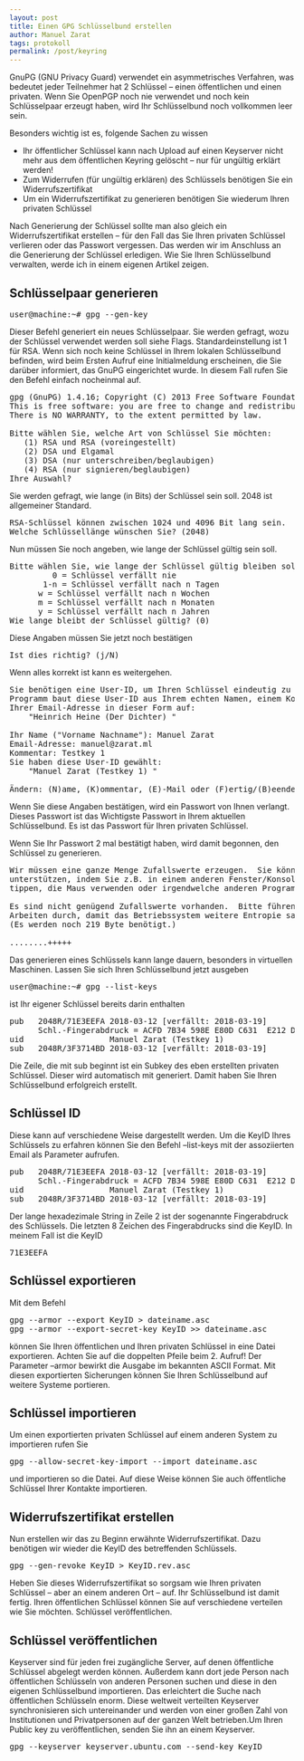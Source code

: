 ```yaml
---
layout: post
title: Einen GPG Schlüsselbund erstellen
author: Manuel Zarat
tags: protokoll
permalink: /post/keyring
---
```


GnuPG (GNU Privacy Guard) verwendet ein asymmetrisches Verfahren, was bedeutet jeder Teilnehmer hat 2 Schlüssel – einen öffentlichen und einen privaten. Wenn Sie OpenPGP noch nie verwendet und noch kein Schlüsselpaar erzeugt haben, wird Ihr Schlüsselbund noch vollkommen leer sein.

<!--excerpt_separator-->

Besonders wichtig ist es, folgende Sachen zu wissen

- Ihr öffentlicher Schlüssel kann nach Upload auf einen Keyserver nicht mehr aus dem öffentlichen Keyring gelöscht – nur für ungültig erklärt werden!
- Zum Widerrufen (für ungültig erklären) des Schlüssels benötigen Sie ein Widerrufszertifikat
- Um ein Widerrufszertifikat zu generieren benötigen Sie wiederum Ihren privaten Schlüssel

Nach Generierung der Schlüssel sollte man also gleich ein Widerrufszertifikat erstellen – für den Fall das Sie Ihren privaten Schlüssel verlieren oder das Passwort vergessen. Das werden wir im Anschluss an die Generierung der Schlüssel erledigen. Wie Sie Ihren Schlüsselbund verwalten, werde ich in einem eigenen Artikel zeigen.

<h2>Schlüsselpaar generieren</h2>

<pre>user@machine:~# gpg --gen-key</pre> 

Dieser Befehl generiert ein neues Schlüsselpaar. Sie werden gefragt, wozu der Schlüssel verwendet werden soll siehe Flags. Standardeinstellung ist 1 für RSA. Wenn sich noch keine Schlüssel in Ihrem lokalen Schlüsselbund befinden, wird beim Ersten Aufruf eine Initialmeldung erscheinen, die Sie darüber informiert, das GnuPG eingerichtet wurde. In diesem Fall rufen Sie den Befehl einfach nocheinmal auf.

<pre>gpg (GnuPG) 1.4.16; Copyright (C) 2013 Free Software Foundation, Inc.
This is free software: you are free to change and redistribute it.
There is NO WARRANTY, to the extent permitted by law.
 
Bitte wählen Sie, welche Art von Schlüssel Sie möchten:
   (1) RSA und RSA (voreingestellt)
   (2) DSA und Elgamal
   (3) DSA (nur unterschreiben/beglaubigen)
   (4) RSA (nur signieren/beglaubigen)
Ihre Auswahl?</pre>

Sie werden gefragt, wie lange (in Bits) der Schlüssel sein soll. 2048 ist allgemeiner Standard.

<pre>RSA-Schlüssel können zwischen 1024 und 4096 Bit lang sein.
Welche Schlüssellänge wünschen Sie? (2048)</pre>

Nun müssen Sie noch angeben, wie lange der Schlüssel gültig sein soll.

<pre>Bitte wählen Sie, wie lange der Schlüssel gültig bleiben soll.
         0 = Schlüssel verfällt nie
       1-n = Schlüssel verfällt nach n Tagen
      w = Schlüssel verfällt nach n Wochen
      m = Schlüssel verfällt nach n Monaten
      y = Schlüssel verfällt nach n Jahren
Wie lange bleibt der Schlüssel gültig? (0)</pre>

Diese Angaben müssen Sie jetzt noch bestätigen

<pre>Ist dies richtig? (j/N)</pre>

Wenn alles korrekt ist kann es weitergehen.

<pre>Sie benötigen eine User-ID, um Ihren Schlüssel eindeutig zu machen; das
Programm baut diese User-ID aus Ihrem echten Namen, einem Kommentar und
Ihrer Email-Adresse in dieser Form auf:
    "Heinrich Heine (Der Dichter) "
 
Ihr Name ("Vorname Nachname"): Manuel Zarat
Email-Adresse: manuel@zarat.ml
Kommentar: Testkey 1
Sie haben diese User-ID gewählt:
    "Manuel Zarat (Testkey 1) "
 
Ändern: (N)ame, (K)ommentar, (E)-Mail oder (F)ertig/(B)eenden?</pre>

Wenn Sie diese Angaben bestätigen, wird ein Passwort von Ihnen verlangt. Dieses Passwort ist das Wichtigste Passwort in Ihrem aktuellen Schlüsselbund. Es ist das Passwort für Ihren privaten Schlüssel.

Wenn Sie Ihr Passwort 2 mal bestätigt haben, wird damit begonnen, den Schlüssel zu generieren.

<pre>Wir müssen eine ganze Menge Zufallswerte erzeugen.  Sie können dies
unterstützen, indem Sie z.B. in einem anderen Fenster/Konsole irgendetwas
tippen, die Maus verwenden oder irgendwelche anderen Programme benutzen.
 
Es sind nicht genügend Zufallswerte vorhanden.  Bitte führen Sie andere
Arbeiten durch, damit das Betriebssystem weitere Entropie sammeln kann!
(Es werden noch 219 Byte benötigt.)
 
........+++++</pre>

Das generieren eines Schlüssels kann lange dauern, besonders in virtuellen Maschinen. Lassen Sie sich Ihren Schlüsselbund jetzt ausgeben

<pre>user@machine:~# gpg --list-keys</pre>

ist Ihr eigener Schlüssel bereits darin enthalten

<pre>pub   2048R/71E3EEFA 2018-03-12 [verfällt: 2018-03-19]
      Schl.-Fingerabdruck = ACFD 7B34 598E E80D C631  E212 D789 9D2A 71E3 EEFA
uid                  Manuel Zarat (Testkey 1) 
sub   2048R/3F3714BD 2018-03-12 [verfällt: 2018-03-19]</pre>

Die Zeile, die mit sub beginnt ist ein Subkey des eben erstellten privaten Schlüssel. Dieser wird automatisch mit generiert. Damit haben Sie Ihren Schlüsselbund erfolgreich erstellt.

<h2>Schlüssel ID</h2>

Diese kann auf verschiedene Weise dargestellt werden. Um die KeyID Ihres Schlüssels zu erfahren können Sie den Befehl –list-keys mit der assoziierten Email als Parameter aufrufen.

<pre>pub   2048R/71E3EEFA 2018-03-12 [verfällt: 2018-03-19]
      Schl.-Fingerabdruck = ACFD 7B34 598E E80D C631  E212 D789 9D2A 71E3 EEFA
uid                  Manuel Zarat (Testkey 1) 
sub   2048R/3F3714BD 2018-03-12 [verfällt: 2018-03-19]</pre>

Der lange hexadezimale String in Zeile 2 ist der sogenannte Fingerabdruck des Schlüssels. Die letzten 8 Zeichen des Fingerabdrucks sind die KeyID. In meinem Fall ist die KeyID

<pre>71E3EEFA</pre>

<h2>Schlüssel exportieren</h2>

Mit dem Befehl

<pre>
gpg --armor --export KeyID > dateiname.asc
gpg --armor --export-secret-key KeyID >> dateiname.asc
</pre>

können Sie Ihren öffentlichen und Ihren privaten Schlüssel in eine Datei exportieren. Achten Sie auf die doppelten Pfeile beim 2. Aufruf! Der Parameter –armor bewirkt die Ausgabe im bekannten ASCII Format. Mit diesen exportierten Sicherungen können Sie Ihren Schlüsselbund auf weitere Systeme portieren.

<h2>Schlüssel importieren</h2>

Um einen exportierten privaten Schlüssel auf einem anderen System zu importieren rufen Sie

<pre>
gpg --allow-secret-key-import --import dateiname.asc
</pre>

und importieren so die Datei. Auf diese Weise können Sie auch öffentliche Schlüssel Ihrer Kontakte importieren.

<h2>Widerrufszertifikat erstellen</h2>

Nun erstellen wir das zu Beginn erwähnte Widerrufszertifikat. Dazu benötigen wir wieder die KeyID des betreffenden Schlüssels.

<pre>
gpg --gen-revoke KeyID > KeyID.rev.asc
</pre>

Heben Sie dieses Widerrufszertifikat so sorgsam wie Ihren privaten Schlüssel – aber an einem anderen Ort – auf. Ihr Schlüsselbund ist damit fertig. Ihren öffentlichen Schlüssel können Sie auf verschiedene verteilen wie Sie möchten.
Schlüssel veröffentlichen.

<h2>Schlüssel veröffentlichen</h2>

Keyserver sind für jeden frei zugängliche Server, auf denen öffentliche Schlüssel abgelegt werden können. Außerdem kann dort jede Person nach öffentlichen Schlüsseln von anderen Personen suchen und diese in den eigenen Schlüsselbund importieren. Das erleichtert die Suche nach öffentlichen Schlüsseln enorm. Diese weltweit verteilten Keyserver synchronisieren sich untereinander und werden von einer großen Zahl von Institutionen und Privatpersonen auf der ganzen Welt betrieben.Um Ihren Public key zu veröffentlichen, senden Sie ihn an einem Keyserver.

<pre>
gpg --keyserver keyserver.ubuntu.com --send-key KeyID
</pre>
